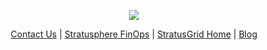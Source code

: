<p align="center">
  <img src="https://github.com/StratusGrid/terraform-readme-template/blob/main/header/stratusgrid-logo-smaller.jpg?raw=true" />
  
  <p align="center">    
    <a href="https://stratusgrid.com/book-a-consultation">Contact Us</a> | 
    <a href="https://stratusgrid.com/cloud-cost-optimization-dashboard">Stratusphere FinOps</a> | 
    <a href="https://stratusgrid.com">StratusGrid Home</a> | 
    <a href="https://stratusgrid.com/blog">Blog</a>
  </p>
</p>
